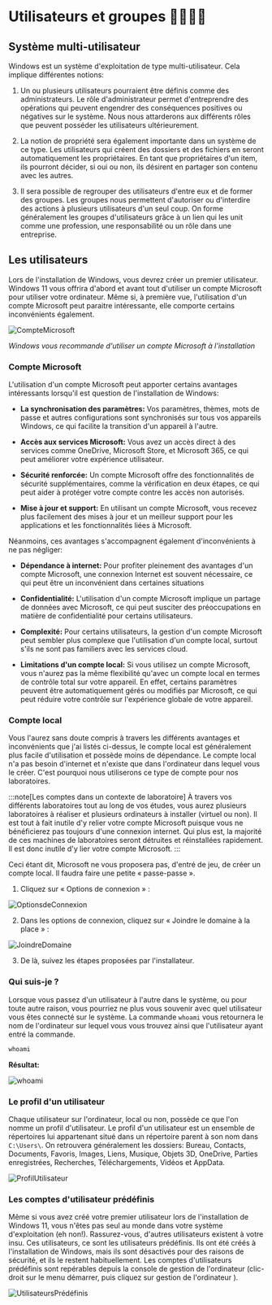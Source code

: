 # Utilisateurs et groupes 👨‍👩‍👧‍👦

## Système multi-utilisateur

Windows est un système d'exploitation de type multi-utilisateur. Cela implique différentes notions:

1. Un ou plusieurs utilisateurs pourraient être définis comme des administrateurs. Le rôle d'administrateur permet d'entreprendre des opérations qui peuvent engendrer des conséquences positives ou négatives sur le système. Nous nous attarderons aux différents rôles que peuvent posséder les utilisateurs ultérieurement.

2. La notion de propriété sera également importante dans un système de ce type. Les utilisateurs qui créent des dossiers et des fichiers en seront automatiquement les propriétaires. En tant que propriétaires d'un item, ils pourront décider, si oui ou non, ils désirent en partager son contenu avec les autres.

3. Il sera possible de regrouper des utilisateurs d'entre eux et de former des groupes. Les groupes nous permettent d'autoriser ou d'interdire des actions à plusieurs utilisateurs d'un seul coup. On forme généralement les groupes d'utilisateurs grâce à un lien qui les unit comme une profession, une responsabilité ou un rôle dans une entreprise.

## Les utilisateurs

Lors de l'installation de Windows, vous devrez créer un premier utilisateur. Windows 11 vous offrira d'abord et avant tout d'utiliser un compte Microsoft pour utiliser votre ordinateur. Même si, à première vue, l'utilisation d'un compte Microsoft peut paraitre intéressante, elle comporte certains inconvénients également.


![CompteMicrosoft](./Assets/09/CompteMicrosoft.png)

*Windows vous recommande d'utiliser un compte Microsoft à l'installation*

### Compte Microsoft

L'utilisation d'un compte Microsoft peut apporter certains avantages intéressants lorsqu'il est question de l'installation de Windows:

- **La synchronisation des paramètres:** Vos paramètres, thèmes, mots de passe et autres configurations sont synchronisés sur tous vos appareils Windows, ce qui facilite la transition d'un appareil à l'autre.

- **Accès aux services Microsoft:** Vous avez un accès direct à des services comme OneDrive, Microsoft Store, et Microsoft 365, ce qui peut améliorer votre expérience utilisateur.

- **Sécurité renforcée:** Un compte Microsoft offre des fonctionnalités de sécurité supplémentaires, comme la vérification en deux étapes, ce qui peut aider à protéger votre compte contre les accès non autorisés.

- **Mise à jour et support:** En utilisant un compte Microsoft, vous recevez plus facilement des mises à jour et un meilleur support pour les applications et les fonctionnalités liées à Microsoft.

Néanmoins, ces avantages s'accompagnent également d'inconvénients à ne pas négliger:

- **Dépendance à internet:** Pour profiter pleinement des avantages d'un compte Microsoft, une connexion Internet est souvent nécessaire, ce qui peut être un inconvénient dans certaines situations

- **Confidentialité:** L'utilisation d'un compte Microsoft implique un partage de données avec Microsoft, ce qui peut susciter des préoccupations en matière de confidentialité pour certains utilisateurs.

- **Complexité:** Pour certains utilisateurs, la gestion d'un compte Microsoft peut sembler plus complexe que l'utilisation d'un compte local, surtout s'ils ne sont pas familiers avec les services cloud.

- **Limitations d'un compte local:** Si vous utilisez un compte Microsoft, vous n'aurez pas la même flexibilité qu'avec un compte local en termes de contrôle total sur votre appareil. En effet, certains paramètres peuvent être automatiquement gérés ou modifiés par Microsoft, ce qui peut réduire votre contrôle sur l'expérience globale de votre appareil.

### Compte local

Vous l'aurez sans doute compris à travers les différents avantages et inconvénients que j'ai listés ci-dessus, le compte local est généralement plus facile d'utilisation et possède moins de dépendance. Le compte local n'a pas besoin d'internet et n'existe que dans l'ordinateur dans lequel vous le créer. C'est pourquoi nous utiliserons ce type de compte pour nos laboratoires.

:::note[Les comptes dans un contexte de laboratoire]
À travers vos différents laboratoires tout au long de vos études, vous aurez plusieurs laboratoires à réaliser et plusieurs ordinateurs à installer (virtuel ou non). Il est tout à fait inutile d'y relier votre compte Microsoft puisque vous ne bénéficierez pas toujours d'une connexion internet. Qui plus est, la majorité de ces machines de laboratoires seront détruites et réinstallées rapidement. Il est donc inutile d'y lier votre compte Microsoft.
:::

Ceci étant dit, Microsoft ne vous proposera pas, d'entré de jeu, de créer un compte local. Il faudra faire une petite « passe-passe ». 

1. Cliquez sur « Options de connexion » :

![OptionsdeConnexion](./Assets/09/OptionsConnexion.png)

2. Dans les options de connexion, cliquez sur « Joindre le domaine à la place » :

![JoindreDomaine](./Assets/09/JoindreDomaine.png)

3. De là, suivez les étapes proposées par l'installateur.

### Qui suis-je ?

Lorsque vous passez d'un utilisateur à l'autre dans le système, ou pour toute autre raison, vous pourriez ne plus vous souvenir avec quel utilisateur vous êtes connecté sur le système. La commande `whoami` vous retournera le nom de l'ordinateur sur lequel vous vous trouvez ainsi que l'utilisateur ayant entré la commande.

```Powershell
whoami
```

**Résultat:**

![whoami](./Assets/09/whoami.png)

### Le profil d'un utilisateur

Chaque utilisateur sur l'ordinateur, local ou non, possède ce que l'on nomme un profil d'utilisateur. Le profil d'un utilisateur est un ensemble de répertoires lui appartenant situé dans un répertoire parent à son nom dans `C:\Users\`. On retrouvera généralement les dossiers: Bureau, Contacts, Documents, Favoris, Images, Liens, Musique, Objets 3D, OneDrive, Parties enregistrées, Recherches, Téléchargements, Vidéos et AppData.

![ProfilUtilisateur](./Assets/09/Profil.png)

### Les comptes d'utilisateur prédéfinis

Même si vous avez créé votre premier utilisateur lors de l'installation de Windows 11, vous n'êtes pas seul au monde dans votre système d'exploitation (eh non!). Rassurez-vous, d'autres utilisateurs existent à votre insu. Ces utilisateurs, ce sont les utilisateurs prédéfinis. Ils ont été créés à l'installation de Windows, mais ils sont désactivés pour des raisons de sécurité, et ils le restent habituellement. Les comptes d'utilisateurs prédéfinis sont repérables depuis la console de gestion de l'ordinateur (clic-droit sur le menu démarrer, puis cliquez sur gestion de l'ordinateur ).

![UtilisateursPrédéfinis](./Assets/09/UtilisateursPredef.png)